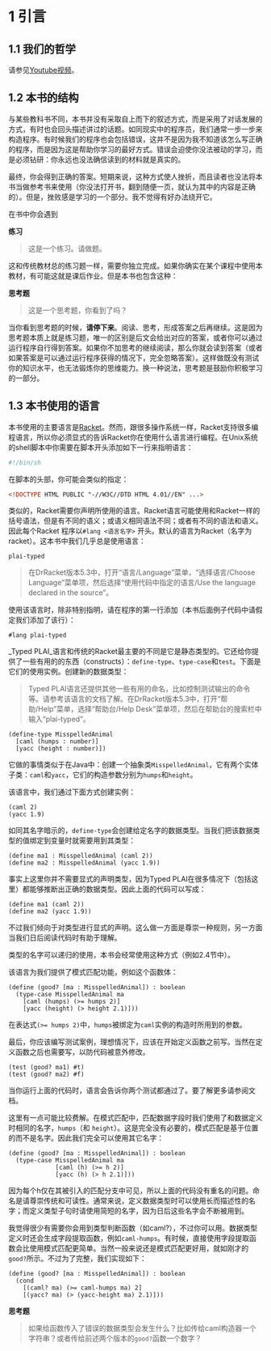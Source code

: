 # 1 引言

## 1.1 我们的哲学

请参见[Youtube视频](http://www.youtube.com/watch?v=3N__tvmZrzc)。

## 1.2 本书的结构

与某些教科书不同，本书并没有采取自上而下的叙述方式，而是采用了对话发展的方式，有时也会回头描述讲过的话题。如同现实中的程序员，我们通常一步一步来构造程序。有时候我们的程序也会包括错误，这并不是因为我不知道该怎么写正确的程序，而是因为这是帮助你学习的最好方式。错误会迫使你没法被动的学习，而是必须钻研：你永远也没法确信读到的材料就是真实的。

最终，你会得到正确的答案。短期来说，这种方式使人挫折，而且读者也没法将本书当做参考书来使用（你没法打开书，翻到随便一页，就认为其中的内容是正确的）。但是，挫败感是学习的一个部分。我不觉得有好办法绕开它。

在书中你会遇到

__练习__

> 这是一个练习。请做题。

这和传统教材总的练习题一样，需要你独立完成。如果你确实在某个课程中使用本教材，有可能这就是课后作业。但是本书也包含这种：

__思考题__

> 这是一个思考题，你看到了吗？

当你看到思考题的时候，**请停下来**。阅读、思考，形成答案之后再继续。这是因为思考题本质上就是练习题，唯一的区别是后文会给出对应的答案，或者你可以通过运行程序自行得到答案。如果你不加思考的继续阅读，那么你就会读到答案（或者如果答案是可以通过运行程序获得的情况下，完全忽略答案）。这样做既没有测试你的知识水平，也无法锻炼你的思维能力。换一种说法，思考题是鼓励你积极学习的一部分。

## 1.3 本书使用的语言

本书使用的主要语言是[Racket](http://www.racket-lang.org/)。然而，跟很多操作系统一样，Racket支持很多编程语言，所以你必须显式的告诉Racket你在使用什么语言进行编程。在Unix系统的shell脚本中你需要在脚本开头添加如下一行来指明语言：

```sh
#!/bin/sh
```

在脚本的头部，你可能会类似的指定：

```HTML
<!DOCTYPE HTML PUBLIC "-//W3C//DTD HTML 4.01//EN" ...>
```

类似的，Racket需要你声明所使用的语言。Racket语言可能使用和Racket一样的括号语法，但是有不同的语义；或语义相同语法不同；或者有不同的语法和语义。因此每个Racket 程序以`#lang <语言名字>` 开头。默认的语言为Racket（名字为racket）。这本书中我们几乎总是使用语言：

```text
plai-typed
```

> 在DrRacket版本5.3中，打开“语言/Language”菜单，“选择语言/Choose Language”菜单项，然后选择“使用代码中指定的语言/Use the language declared in the source”。

使用该语言时，除非特别指明，请在程序的第一行添加（本书后面例子代码中请假定我们添加了该行）：

```racket
#lang plai-typed
```

_Typed PLAI_语言和传统的Racket最主要的不同是它是静态类型的。它还给你提供了一些有用的的东西（constructs）：`define-type`、`type-case`和`test`。下面是它们的使用实例。创建新的数据类型：

> Typed PLAI语言还提供其他一些有用的命名，比如控制测试输出的命令等。请参考该语言的文档了解。在DrRacket版本5.3中，打开“帮助/Help”菜单，选择“帮助台/Help Desk”菜单项，然后在帮助台的搜索栏中输入“plai-typed”。

```Racket
(define-type MisspelledAnimal
  [caml (humps : number)]
  [yacc (height : number)])
```

它做的事情类似于在Java中：创建一个抽象类`MisspelledAnimal`，它有两个实体子类：`caml`和`yacc`，它们的构造参数分别为`humps`和`height`。

该语言中，我们通过下面方式创建实例：

```racket
(caml 2)
(yacc 1.9)
```

如同其名字暗示的，`define-type`会创建给定名字的数据类型。当我们把该数据类型的值绑定到变量时就需要用到其类型：

```racket
(define ma1 : MisspelledAnimal (caml 2))
(define ma2 : MisspelledAnimal (yacc 1.9))
```

事实上这里你并不需要显式的声明类型，因为Typed PLAI在很多情况下（包括这里）都能够推断出正确的数据类型。因此上面的代码可以写成：

```racket
(define ma1 (caml 2))
(define ma2 (yacc 1.9))
```

不过我们倾向于对类型进行显式的声明。这么做一方面是尊崇一种规则，另一方面当我们日后阅读代码时有助于理解。

类型的名字可以递归的使用，本书会经常使用这种方式（例如2.4节中）。

该语言为我们提供了模式匹配功能，例如这个函数体：

```racket
(define (good? [ma : MisspelledAnimal]) : boolean
  (type-case MisspelledAnimal ma
    [caml (humps) (>= humps 2)]
    [yacc (height) (> height 2.1)]))
```

在表达式`(>= humps 2)`中，`humps`被绑定为`caml`实例的构造时所用到的参数。

最后，你应该编写测试案例，理想情况下，应该在开始定义函数之前写。当然在定义函数之后也需要写，以防代码被意外修改。

```racket
(test (good? ma1) #t)
(test (good? ma2) #f)
```

当你运行上面的代码时，语言会告诉你两个测试都通过了。要了解更多请参阅文档。

这里有一点可能比较费解。在模式匹配中，匹配数据字段时我们使用了和数据定义时相同的名字，`humps`（和 `height`）。这是完全没有必要的，模式匹配是基于位置的而不是名字。因此我们完全可以使用其它名字：

```racket
(define (good? [ma : MisspelledAnimal]) : boolean
  (type-case MisspelledAnimal ma
             [caml (h) (>= h 2)]
             [yacc (h) (> h 2.1)]))
```

因为每个h仅在其被引入的匹配分支中可见，所以上面的代码没有重名的问题。命名是请尊崇传统和可读性。通常来说，定义数据类型时可以使用长而描述性的名字；而定义类型子句时请使用简短的名字，因为日后这些名字会不断被用到。

我觉得很少有需要你会用到类型判断函数（如caml?），不过你可以用。数据类型定义时还会生成字段提取函数，例如`caml-humps`。有时候，直接使用字段提取函数会比使用模式匹配更简单。当然一般来说还是模式匹配更好用，就如刚才的`good?`所示。不过为了完整，我们实现如下：

```racket
(define (good? [ma : MisspelledAnimal]) : boolean
  (cond
    [(caml? ma) (>= caml-humps ma) 2]
    [(yacc? ma) (> (yacc-height ma) 2.1)]))
```

__思考题__

> 如果给函数传入了错误的数据类型会发生什么？比如传给caml构造器一个字符串？或者传给前述两个版本的`good?`函数一个数字？
